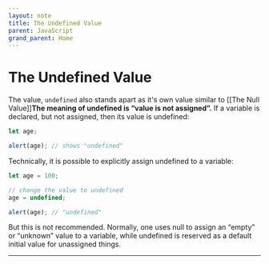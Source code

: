 ```yaml
---
layout: note
title: The Undefined Value
parent: JavaScript
grand_parent: Home
---
```


# The Undefined Value

The value, `undefined` also stands apart as it's own value similar to [[The Null Value]]**The meaning of undefined is “value is not assigned”.** If a variable is declared, but not assigned, then its value is undefined:

```js
let age;

alert(age); // shows "undefined"
```

Technically, it is possible to explicitly assign undefined to a variable:

```js
let age = 100;

// change the value to undefined
age = undefined;

alert(age); // "undefined"
```

But this is not recommended. Normally, one uses null to assign an “empty” or “unknown” value to a variable, while undefined is reserved as a default initial value for unassigned things.

---
